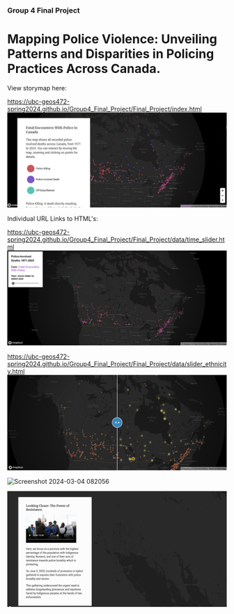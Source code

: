 ### Group 4 Final Project
# Mapping Police Violence: Unveiling Patterns and Disparities in Policing Practices Across Canada.

View storymap here: 

https://ubc-geos472-spring2024.github.io/Group4_Final_Project/Final_Project/index.html
![Screenshot 2024-03-04 082056](Final_Project/data/storymap_screenshot.png)

Individual URL Links to HTML's:

https://ubc-geos472-spring2024.github.io/Group4_Final_Project/Final_Project/data/time_slider.html
![Screenshot 2024-03-04 082056](Final_Project/data/time_screenshot.png)


https://ubc-geos472-spring2024.github.io/Group4_Final_Project/Final_Project/data/slider_ethnicity.html
![Screenshot 2024-03-04 082056](Final_Project/data/disparities_screenshot.png)

![Screenshot 2024-03-04 082056](Final_Project/data/lowincome_screenshot.png)

![Screenshot 2024-03-04 082056](Final_Project/data/nunavut_screenshot.png)
